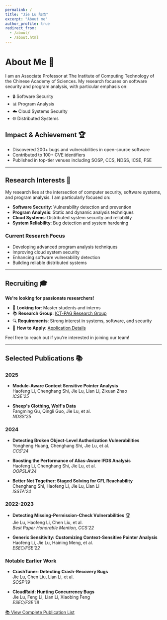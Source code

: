 ```yaml
---
permalink: /
title: "Jie Lu 陆杰"
excerpt: "About me"
author_profile: true
redirect_from: 
  - /about/
  - /about.html
---
```


# About Me 👋

I am an Associate Professor at The Institute of Computing Technology of the Chinese Academy of Sciences. My research focuses on software security and program analysis, with particular emphasis on:

- 🔒 Software Security
- 📊 Program Analysis
- ☁️ Cloud Systems Security
- 🌐 Distributed Systems

## Impact & Achievement 🏆
- Discovered 200+ bugs and vulnerabilities in open-source software
- Contributed to 100+ CVE identifiers
- Published in top-tier venues including SOSP, CCS, NDSS, ICSE, FSE

---

## Research Interests 🔬

My research lies at the intersection of computer security, software systems, and program analysis. I am particularly focused on:

- **Software Security**: Vulnerability detection and prevention
- **Program Analysis**: Static and dynamic analysis techniques
- **Cloud Systems**: Distributed system security and reliability
- **System Reliability**: Bug detection and system hardening

### Current Research Focus
- Developing advanced program analysis techniques
- Improving cloud system security
- Enhancing software vulnerability detection
- Building reliable distributed systems

---

## Recruiting 🎓

**We're looking for passionate researchers!**

- 🎯 **Looking for**: Master students and interns
- 📚 **Research Group**: [ICT-PAG Research Group](https://ict-pag.github.io/)
- 🔍 **Requirements**: Strong interest in systems, software, and security
- 📝 **How to Apply**: [Application Details](https://ict-pag.github.io/joining/)

Feel free to reach out if you're interested in joining our team!

---

## Selected Publications 📚

### 2025
- **Module-Aware Context Sensitive Pointer Analysis**  
  Haofeng Li, Chenghang Shi, Jie Lu, Lian Li, Zixuan Zhao  
  *ICSE'25*

- **Sheep's Clothing, Wolf's Data**  
  Fangming Gu, Qingli Guo, Jie Lu, et al.  
  *NDSS'25*

### 2024
- **Detecting Broken Object-Level Authorization Vulnerabilities**  
  Yongheng Huang, Chenghang Shi, Jie Lu, et al.  
  *CCS'24*

- **Boosting the Performance of Alias-Aware IFDS Analysis**  
  Haofeng Li, Chenghang Shi, Jie Lu, et al.  
  *OOPSLA'24*

- **Better Not Together: Staged Solving for CFL Reachability**  
  Chenghang Shi, Haofeng Li, Jie Lu, Lian Li  
  *ISSTA'24*

### 2022-2023
- **Detecting Missing-Permission-Check Vulnerabilities** 🏆  
  Jie Lu, Haofeng Li, Chen Liu, et al.  
  *Best Paper Honorable Mention, CCS'22*

- **Generic Sensitivity: Customizing Context-Sensitive Pointer Analysis**  
  Haofeng Li, Jie Lu, Haining Meng, et al.  
  *ESEC/FSE'22*

### Notable Earlier Work
- **CrashTuner: Detecting Crash-Recovery Bugs**  
  Jie Lu, Chen Liu, Lian Li, et al.  
  *SOSP'19*

- **CloudRaid: Hunting Concurrency Bugs**  
  Jie Lu, Feng Li, Lian Li, Xiaobing Feng  
  *ESEC/FSE'18*

[📚 View Complete Publication List](https://lujie.ac.cn/publications/)
